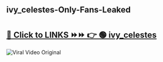 
 ## ivy_celestes-Only-Fans-Leaked

# <h2><a href="https://clipsfans.com/ivy_celestes&ref=git">🔗 Click to LINKS ⏩⏩ 👉 🟢 ivy_celestes </a></h2>

<a href="https://clipsfans.com/ivy_celestes&ref=git" rel="nofollow" data-target="animated-image.originalLink"><img src="https://i.ibb.co.com/xMMVF88/686577567.gif" alt="Viral Video Original" style="max-width: 100%; display: inline-block;" data-target="animated-image.originalImage"></a>

